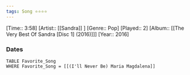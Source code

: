 ```yaml
---
tags: Song ⭐⭐⭐⭐ 
---
```

[Time:: 3:58]
[Artist:: [[Sandra]] ]
[Genre:: Pop]
[Played:: 2]
[Album:: [[The Very Best Of Sandra [Disc 1] (2016)]]]
[Year:: 2016]
### Dates
````dataview
TABLE Favorite_Song
WHERE Favorite_Song = [[(I'll Never Be) Maria Magdalena]]
````